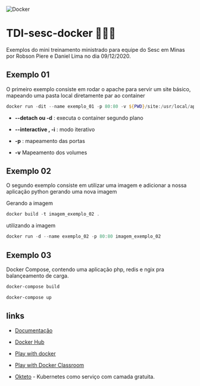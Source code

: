 ![Docker](https://img.shields.io/badge/-Docker-319ded?style=for-the-badge&logo=docker&logoColor=white)

# TDI-sesc-docker 🐳🐳🐳

Exemplos do mini treinamento ministrado para equipe do Sesc em Minas por Robson Piere e Daniel Lima no dia 09/12/2020.


## Exemplo 01 ## 
O primeiro exemplo consiste em rodar o apache para servir um site básico, mapeando uma pasta local diretamente par ao container


```powershell
docker run -dit --name exemplo_01 -p 80:80 -v ${PWD}/site:/usr/local/apache2/htdocs/ httpd:2.4
```


- **--detach ou   -d**  : executa o container segundo plano

- **--interactive , -i** : modo iterativo

- **-p** : mapeamento das portas

- **-v** Mapeamento dos volumes


## Exemplo 02 ## 

O segundo exemplo consiste em utilizar uma imagem e adicionar a nossa aplicação python gerando uma nova imagem

Gerando a imagem

```powershell
docker build -t imagem_exemplo_02 .
```

utilizando a imagem

```powershell
docker run -d --name exemplo_02 -p 80:80 imagem_exemplo_02
```

## Exemplo 03 ## 

Docker Compose, contendo uma aplicação php, redis e ngix pra balançeamento de carga.

```powershell
docker-compose build
```

```powershell
docker-compose up
```

## links ## 

- [Documentação](https://docs.docker.com)

- [Docker Hub](https://hub.docker.com)

- [Play with docker](https://labs.play-with-docker.com)


- [Play with Docker Classroom](https://training.play-with-docker.com)


- [Okteto](https://okteto.com) - Kubernetes como serviço com camada gratuita.



